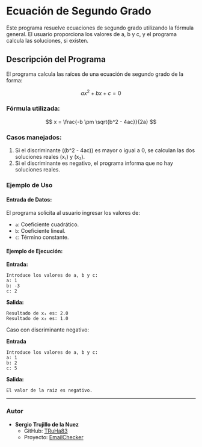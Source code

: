 # Ecuación de Segundo Grado

Este programa resuelve ecuaciones de segundo grado utilizando la fórmula general. El usuario proporciona los valores de a, b y c, y el programa calcula las soluciones, si existen.


## Descripción del Programa

El programa calcula las raíces de una ecuación de segundo grado de la forma:

$$
ax^2 + bx + c = 0
$$

### Fórmula utilizada:

$$
x = \frac{-b \pm \sqrt{b^2 - 4ac}}{2a}
$$

### Casos manejados:

1. Si el discriminante \((b^2 - 4ac)\) es mayor o igual a 0, se calculan las dos soluciones reales \(x₁\) y \(x₂\).
2. Si el discriminante es negativo, el programa informa que no hay soluciones reales.


### Ejemplo de Uso

#### Entrada de Datos:
El programa solicita al usuario ingresar los valores de:

- `a`: Coeficiente cuadrático.
- `b`: Coeficiente lineal.
- `c`: Término constante.

#### Ejemplo de Ejecución:

**Entrada:**
```plaintext
Introduce los valores de a, b y c:
a: 1
b: -3
c: 2
```

**Salida:**

```plaintext
Resultado de x₁ es: 2.0
Resultado de x₂ es: 1.0
```

Caso con discriminante negativo:

**Entrada**

```plaintext
Introduce los valores de a, b y c:
a: 1
b: 2
c: 5
```

**Salida:**

```plaintext
El valor de la raiz es negativo.
```

---

### Autor
- **Sergio Trujillo de la Nuez**
    - GitHub: [TRuHa83](https://github.com/TRuHa83)
    - Proyecto: [EmailChecker](https://github.com/TRuHa83/CursoJava)
